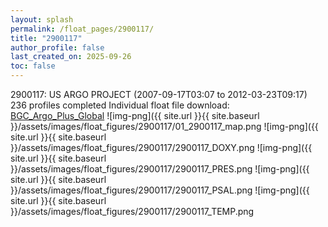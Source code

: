 ```yaml
---
layout: splash
permalink: /float_pages/2900117/
title: "2900117"
author_profile: false
last_created_on: 2025-09-26
toc: false
---
```

 
2900117: US ARGO PROJECT (2007-09-17T03:07 to 2012-03-23T09:17)
236 profiles completed
Individual float file download: [BGC_Argo_Plus_Global](https://ftp.soest.hawaii.edu/bgc_argo_plus/Individual_Floats/outliers_removed/2900117_Sprof_processed.nc)
![img-png]({{ site.url }}{{ site.baseurl }}/assets/images/float_figures/2900117/01_2900117_map.png
![img-png]({{ site.url }}{{ site.baseurl }}/assets/images/float_figures/2900117/2900117_DOXY.png
![img-png]({{ site.url }}{{ site.baseurl }}/assets/images/float_figures/2900117/2900117_PRES.png
![img-png]({{ site.url }}{{ site.baseurl }}/assets/images/float_figures/2900117/2900117_PSAL.png
![img-png]({{ site.url }}{{ site.baseurl }}/assets/images/float_figures/2900117/2900117_TEMP.png
